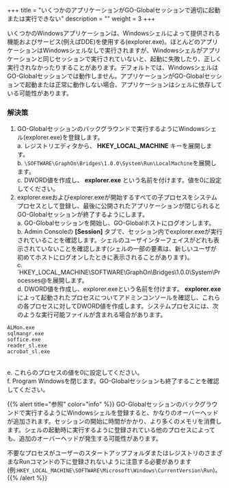 +++
title = "いくつかのアプリケーションがGO-Globalセッションで適切に起動または実行できない"
description = ""
weight = 3
+++

いくつかのWindowsアプリケーションは、Windowsシェルによって提供される機能およびサービス(例えばDDE)を使用する(explorer.exe)。ほとんどのアプリケーションはWindowsシェルなしで実行されますが、Windowsシェルがアプリケーションと同じセッションで実行されていないと、起動に失敗したり、正しく実行されなかったりすることがあります。デフォルトでは、WindowsシェルはGO-Globalセッションでは動作しません。アプリケーションがGO-Globalセッションで起動または正常に動作しない場合、アプリケーションはシェルに依存している可能性があります。

### **解決策**

1. GO-Globalセッションのバックグラウンドで実行するようにWindowsシェル(explorer.exe)を登録します。<br>
    a. レジストリエディタから、 **HKEY_LOCAL_MACHINE** キーを展開します。<br>
    b. `\SOFTWARE\GraphOn\Bridges\1.0.0\System\Run\LocalMachine`を展開します。<br> 
    c. DWORD値を作成し、 **explorer.exe** という名前を付けます。値を0に設定してください。<br>
2. explorer.exeおよびexplorer.exeが開始するすべての子プロセスをシステムプロセスとして登録し、最後に公開されたアプリケーションが閉じられるとGO-Globalセッションが終了するようにします。<br> 
    a. GO-Globalセッションを開始し、GO-Globalホストにログオンします。<br>
    b. Admin Consoleの **[Session]** タブで、セッション内でexplorer.exeが実行されていることを確認します。シェルのユーザインターフェイスがどれも表示されていないことを確認します(シェルの一部の要素は、新しいユーザが初めてホストにログオンしたときに表示されることがあります)。<br> 
    c. `HKEY_LOCAL_MACHINE\SOFTWARE\GraphOn\Bridges\1.0.0\System\Processes@を展開します。<br>
    d. DWORD値を作成し、explorer.exeという名前を付けます。 **explorer.exe** によって起動されたプロセスについてアドミンコンソールを確認し、これらの各プロセスに対してDWORD値を作成します。システムプロセスには、次のような実行可能ファイルが含まれる場合があります。<br>

```
ALMon.exe
sqlmangr.exe
soffice.exe
reader_sl.exe
acrobat_sl.exe
```
<br>
    e. これらのプロセスの値を0に設定してください。<br>
    f. Program Windowsを閉じます。GO-Globalセッションも終了することを確認してください。<br>

{{% alert title="参照" color="info" %}}
GO-Globalセッションのバックグラウンドで実行するようにWindowsシェルを登録すると、かなりのオーバーヘッドが追加されます。セッションの開始に時間がかかり、より多くのメモリを消費します。シェルの起動時に実行するように登録されている他のプロセスによっても、追加のオーバーヘッドが発生する可能性があります。

不要なプロセスがユーザーのスタートアップフォルダまたはレジストリのさまざまなRunコマンドの下に登録されないように注意する必要があります(例:`HKEY_LOCAL_MACHINE\SOFTWARE\Microsoft\Windows\CurrentVersion\Run`)。
{{% /alert %}}